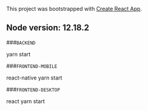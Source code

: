 This project was bootstrapped with [Create React App](https://github.com/facebook/create-react-app).

## Node version: 12.18.2

###`BACKEND`

yarn start

###`FRONTEND-MOBILE`

react-native
yarn start

###`FRONTEND-DESKTOP`

react
yarn start
